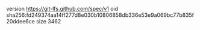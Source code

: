 version https://git-lfs.github.com/spec/v1
oid sha256:fd249374aa14ff277d8e030b10806858db336e53e9a069bc77b835f20ddee6ce
size 3462
